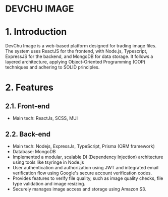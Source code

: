 # DEVCHU IMAGE

# 1. Introduction

DevChu Image is a web-based platform designed for trading image files. The system uses ReactJS for the frontend, with Node.js, Typescript, ExpressJS for the backend, and MongoDB for data storage. It follows a layered architecture, applying Object-Oriented Programming (OOP) techniques and adhering to SOLID principles.

# 2. Features

## 2.1. Front-end

- Main tech: ReactJs, SCSS, MUI

## 2.2. Back-end

- Main tech: Nodejs, ExpressJs, TypeScript, Prisma (ORM framework)
- Database: MongoDB
- Implemented a modular, scalable DI (Dependency Injection) architecture using tools like tsyringe in Node.js
- User authentication and authorization using JWT and integrated email verification flow using Google's secure account verification codes.
- Provides features to verify file quality, such as image quality checks, file type validation and image resizing.
- Securely manages image access and storage using Amazon S3.
